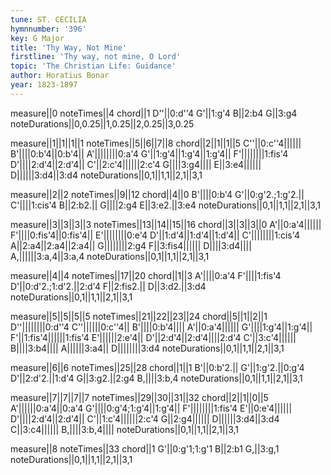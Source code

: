 ```yaml
---
tune: ST. CECILIA
hymnnumber: '396'
key: G Major
title: 'Thy Way, Not Mine'
firstline: 'Thy way, not mine, O Lord'
topic: 'The Christian Life: Guidance'
author: Horatius Bonar
year: 1823-1897
---
```

measure||0
noteTimes||4
chord||1
D''||0:d''4
G'||1:g'4
B||2:b4
G||3:g4
noteDurations||0,0.25||1,0.25||2,0.25||3,0.25

measure||1||1||1||1
noteTimes||5||6||7||8
chord||2||1||1||5
C''||0:c''4||||||
B'||||0:b'4||0:b'4||
A'||||||||0:a'4
G'||1:g'4||1:g'4||1:g'4||
F'||||||||1:fis'4
D'||||2:d'4||2:d'4||
C'||2:c'4||||||2:c'4
G||||3:g4||||
E||3:e4||||||
D||||||3:d4||3:d4
noteDurations||0,1||1,1||2,1||3,1

measure||2||2
noteTimes||9||12
chord||4||0
B'||||0:b'4
G'||0:g'2.;1:g'2.||
C'||||1:cis'4
B||2:b2.||
G||||2:g4
E||3:e2.||3:e4
noteDurations||0,1||1,1||2,1||3,1

measure||3||3||3||3
noteTimes||13||14||15||16
chord||3||3||3||0
A'||0:a'4||||||
F'||||0:fis'4||0:fis'4||
E'||||||||0:e'4
D'||1:d'4||1:d'4||1:d'4||
C'||||||||1:cis'4
A||2:a4||2:a4||2:a4||
G||||||||2:g4
F||3:fis4||||||
D||||3:d4||||
A,||||||3:a,4||3:a,4
noteDurations||0,1||1,1||2,1||3,1

measure||4||4
noteTimes||17||20
chord||1||3
A'||||0:a'4
F'||||1:fis'4
D'||0:d'2.;1:d'2.||2:d'4
F||2:fis2.||
D||3:d2.||3:d4
noteDurations||0,1||1,1||2,1||3,1

measure||5||5||5||5
noteTimes||21||22||23||24
chord||5||1||2||1
D''||||||||0:d''4
C''||||||0:c''4||
B'||||0:b'4||||
A'||0:a'4||||||
G'||||1:g'4||1:g'4||
F'||1:fis'4||||||1:fis'4
E'||||||2:e'4||
D'||2:d'4||2:d'4||||2:d'4
C'||3:c'4||||||
B||||3:b4||||
A||||||3:a4||
D||||||||3:d4
noteDurations||0,1||1,1||2,1||3,1

measure||6||6
noteTimes||25||28
chord||1||1
B'||0:b'2.||
G'||1:g'2.||0:g'4
D'||2:d'2.||1:d'4
G||3:g2.||2:g4
B,||||3:b,4
noteDurations||0,1||1,1||2,1||3,1

measure||7||7||7||7
noteTimes||29||30||31||32
chord||2||1||0||5
A'||||||0:a'4||0:a'4
G'||||0:g'4;1:g'4||1:g'4||
F'||||||||1:fis'4
E'||0:e'4||||||
D'||||2:d'4||2:d'4||
C'||1:c'4||||||2:c'4
G||2:g4||||||
D||||||3:d4||3:d4
C||3:c4||||||
B,||||3:b,4||||
noteDurations||0,1||1,1||2,1||3,1

measure||8
noteTimes||33
chord||1
G'||0:g'1;1:g'1
B||2:b1
G,||3:g,1
noteDurations||0,1||1,1||2,1||3,1

